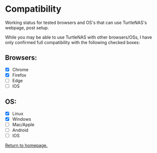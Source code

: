# Compatibility

Working status for tested browsers and OS's that can use TurtleNAS's webpage, post setup.

While you may be able to use TurtleNAS with other browsers/OSs, I have only confirmed full compatibility with the following checked boxes:

## Browsers:
- [x] Chrome
- [x] Firefox
- [ ] Edge
- [ ] IOS

## OS:
- [x] Linux
- [x] Windows
- [ ] Mac/Apple
- [ ] Android
- [ ] IOS

[Return to homepage.](https://github.com/allenc125789/TurtleNAS/blob/main/README.md#overview)
